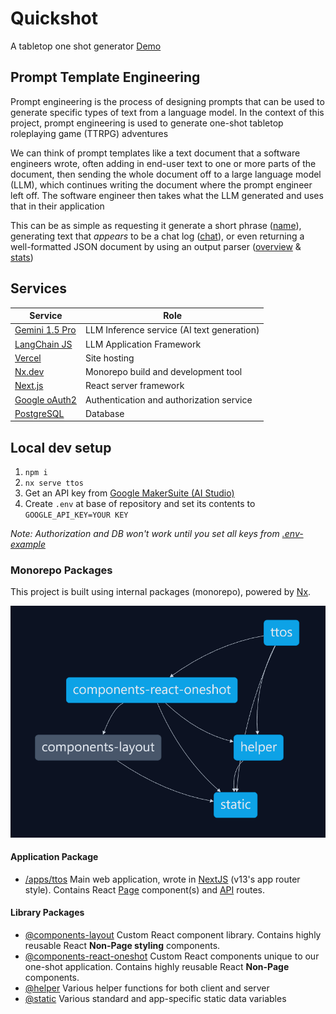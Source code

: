 # Quickshot
A tabletop one shot generator
[Demo](https://tabletop-one-shot.vercel.app/)

## Prompt Template Engineering
Prompt engineering is the process of designing prompts that can be used to generate specific types of text from a language model. In the context of this project, prompt engineering is used to generate one-shot tabletop roleplaying game (TTRPG) adventures

We can think of prompt templates like a text document that a software engineers wrote, often adding in end-user text to one or more parts of the document, then sending the whole document off to a large language model (LLM), which continues writing the document where the prompt engineer left off. The software engineer then takes what the LLM generated and uses that in their application

This can be as simple as requesting it generate a short phrase ([name](apps/ttos/app/api/llm/name/route.ts)), generating text that _appears_ to be a chat log ([chat](apps/ttos/app/api/llm/chat/route.ts)), or even returning a well-formatted JSON document by using an output parser ([overview](apps/ttos/app/api/llm/overview/route.ts) & [stats](apps/ttos/app/api/llm/stats/route.ts))

## Services
|  Service                                                                     | Role                                           |
|----                                                                          |----                                            |
|  [Gemini 1.5 Pro](https://aistudio.google.com/)                              | LLM Inference service (AI text generation)     |
|  [LangChain JS](https://js.langchain.com/docs/get_started/introduction)      | LLM Application Framework                      |
|  [Vercel](https://vercel.com/)                                               | Site hosting                                   |
|  [Nx.dev](https://nx.dev/)                                                   | Monorepo build and development tool            |
|  [Next.js](https://nextjs.org/)                                              | React server framework                         |
|  [Google oAuth2](https://developers.google.com/identity/protocols/oauth2)    | Authentication and authorization service       |
|  [PostgreSQL](https://www.postgresql.org/)                                   | Database                                       |

## Local dev setup
1. `npm i`
2. `nx serve ttos`
3. Get an API key from [Google MakerSuite (AI Studio)](https://aistudio.google.com/)
3. Create `.env` at base of repository and set its contents to `GOOGLE_API_KEY=YOUR KEY`

_Note: Authorization and DB won't work until you set all keys from [.env-example](./.env-example)_

### Monorepo Packages
This project is built using internal packages (monorepo), powered by [Nx](https://nx.dev).

![package dependency tree](./images-for-gh/packages.png)

#### Application Package
- [/apps/ttos](/apps/ttos) Main web application, wrote in [NextJS](https://nextjs.org/docs) (v13's app router style). Contains React [Page](/apps/ttos/app/) component(s) and [API](/apps/ttos/app/api/) routes.

#### Library Packages
- [@components-layout](/libs/components-layout) Custom React component library. Contains highly reusable React **Non-Page styling** components.
- [@components-react-oneshot](/libs/components-react-oneshot) Custom React components unique to our one-shot application. Contains highly reusable React **Non-Page** components.
- [@helper](/libs/helper) Various helper functions for both client and server
- [@static](/libs/static) Various standard and app-specific static data variables
